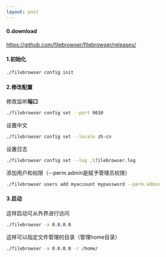 ```yaml
---
layout: post
---
```

#### 0.download

https://github.com/filebrowser/filebrowser/releases/



#### 1.初始化

```bash
./filebrowser config init
```

#### 2.修改配置

修改监听**端口**

```bash
./filebrowser config set --port 9010
```

设置中文

```bash
./filebrowser config set --locale zh-cn
```

设置日志

```bash
./filebrowser config set --log .\filebrowser.log
```

添加用户和权限（--perm.admin是赋予管理员权限）

```bash
./filebrowser users add myaccount mypassword --perm.admin
```



#### 3.启动

这样启动可从外界进行访问

```bash
./filebrowser -a 0.0.0.0
```

这样可以指定文件管理的目录（管理home目录）

```bash
./filebrowser -a 0.0.0.0 -r /home/
```

